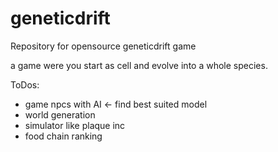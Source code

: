 # geneticdrift
Repository for opensource geneticdrift game

a game were you start as cell and evolve into a whole species.

ToDos:

* game npcs with AI <- find best suited model
* world generation
* simulator like plaque inc
* food chain ranking

